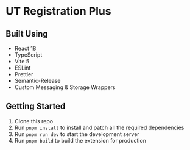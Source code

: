 # UT Registration Plus

## Built Using

- React 18
- TypeScript
- Vite 5
- ESLint
- Prettier
- Semantic-Release
- Custom Messaging & Storage Wrappers

## Getting Started

1. Clone this repo
2. Run `pnpm install` to install and patch all the required dependencies
3. Run `pnpm run dev` to start the development server
4. Run `pnpm build` to build the extension for production
